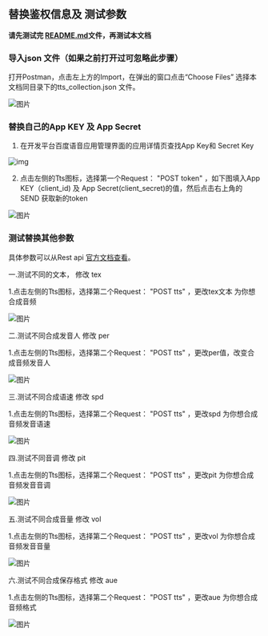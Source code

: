 ## 替换鉴权信息及 测试参数
**请先测试完 [README.md](/rest-api-tts/postman/README.md)文件，再测试本文档**

### 导入json 文件（如果之前打开过可忽略此步骤）

打开Postman，点击左上方的Import，在弹出的窗口点击“Choose Files” 选择本文档同目录下的tts_collection.json 文件。

![图片](https://raw.githubusercontent.com/Baidu-AIP/speech-demo/master/rest-api-tts/postman/doc-images/201906201400.png)

### 替换自己的App KEY 及 App Secret

1. 在开发平台百度语音应用管理界面的应用详情页查找App Key和 Secret Key

![img](https://raw.githubusercontent.com/Baidu-AIP/speech-demo/master/rest-api-tts/postman/doc-images/201906201700.jpg)

2. 点击左侧的Tts图标，选择第一个Request： "POST token" ，如下图填入App KEY（client_id) 及 App Secret(client_secret)的值，然后点击右上角的SEND 获取新的token 

![图片](https://raw.githubusercontent.com/Baidu-AIP/speech-demo/master/rest-api-tts/postman/doc-images/201906261704.png)

### 测试替换其他参数

具体参数可以从Rest api [官方文档查看](http://ai.baidu.com/docs#/TTS-API/41ac79a6)。

一.测试不同的文本， 修改 tex

1.点击左侧的Tts图标，选择第二个Request： "POST tts" ，更改tex文本 为你想合成音频

![图片](https://raw.githubusercontent.com/Baidu-AIP/speech-demo/master/rest-api-tts/postman/doc-images/201906201405.png)

二.测试不同合成发音人  修改 per

1.点击左侧的Tts图标，选择第二个Request： "POST tts" ，更改per值，改变合成音频发音人

![图片](https://raw.githubusercontent.com/Baidu-AIP/speech-demo/master/rest-api-tts/postman/doc-images/201906201406.png)

三.测试不同合成语速      修改 spd

1.点击左侧的Tts图标，选择第二个Request： "POST tts" ，更改spd 为你想合成音频发音语速

![图片](https://raw.githubusercontent.com/Baidu-AIP/speech-demo/master/rest-api-tts/postman/doc-images/201906201407.png)

四.测试不同音调		修改 pit 

1.点击左侧的Tts图标，选择第二个Request： "POST tts" ，更改pit 为你想合成音频发音音调

![图片](https://raw.githubusercontent.com/Baidu-AIP/speech-demo/master/rest-api-tts/postman/doc-images/201906201408.png)

五.测试不同合成音量   	修改 vol

1.点击左侧的Tts图标，选择第二个Request： "POST tts" ，更改vol 为你想合成音频发音音量

![图片](https://raw.githubusercontent.com/Baidu-AIP/speech-demo/master/rest-api-tts/postman/doc-images/201906201409.png)

六.测试不同合成保存格式 修改 aue

1.点击左侧的Tts图标，选择第二个Request： "POST tts" ，更改aue 为你想合成音频格式

![图片](https://raw.githubusercontent.com/Baidu-AIP/speech-demo/master/rest-api-tts/postman/doc-images/201906201410.png)

